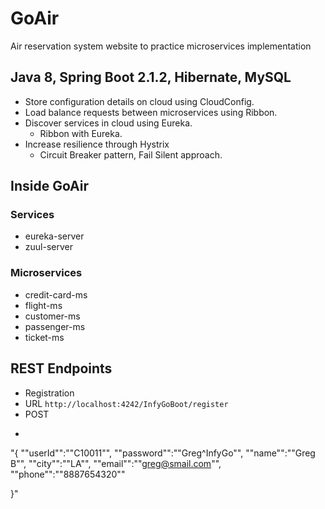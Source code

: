 # GoAir

Air reservation system website to practice microservices implementation

## Java 8, Spring Boot 2.1.2, Hibernate, MySQL

* Store configuration details on cloud using CloudConfig.
* Load balance requests between microservices using Ribbon.
* Discover services in cloud using Eureka.
  * Ribbon with Eureka.
* Increase resilience through Hystrix
  * Circuit Breaker pattern, Fail Silent approach.

## Inside GoAir

### Services

* eureka-server
* zuul-server

### Microservices

* credit-card-ms
* flight-ms
* customer-ms
* passenger-ms
* ticket-ms

## REST Endpoints

* Registration
 * URL `http://localhost:4242/InfyGoBoot/register`
 * POST
 * ```
 "{
 ""userId"":""C10011"",
 ""password"":""Greg^InfyGo"",
 ""name"":""Greg B"",
  ""city"":""LA"",
  ""email"":""greg@smail.com"",
  ""phone"":""8887654320""
  
}"
```
